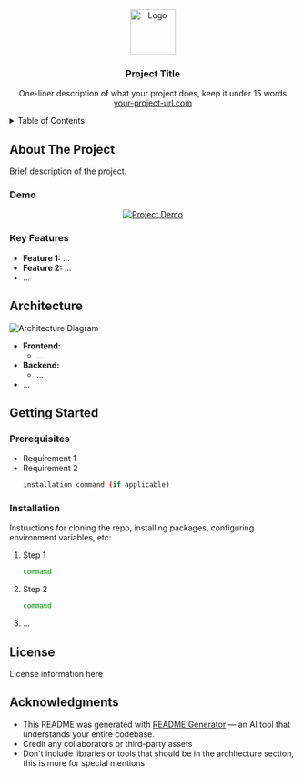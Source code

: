 <div align="center">
  <a href="https://your-project-url.com">
    <img src="https://github.com/user-attachments/assets/0ae1b6d5-1a62-4b41-b2c7-c595a0460497" alt="Logo" width="80" height="80">
  </a>

<h3 align="center">Project Title</h3>

  <p align="center">
    One-liner description of what your project does, keep it under 15 words
    <br />
     <a href="https://your-project-url.com">your-project-url.com</a>
  </p>
</div>

<!-- TABLE OF CONTENTS -->
<details>
  <summary>Table of Contents</summary>
  <ol>
    <li>
      <a href="#about-the-project">About The Project</a>
      <ul>
        <li><a href="#demo">Demo</a></li>
        <li><a href="#key-features">Key Features</a></li>
      </ul>
    </li>
    <li><a href="#architecture">Architecture</a></li>
    <li>
      <a href="#getting-started">Getting Started</a>
      <ul>
        <li><a href="#prerequisites">Prerequisites</a></li>
        <li><a href="#installation">Installation</a></li>
      </ul>
    </li>
    <li><a href="#license">License</a></li>
    <li><a href="#acknowledgments">Acknowledgments</a></li>
  </ol>
</details>

## About The Project

Brief description of the project.

### Demo

<div align="center">
  <a href="https://your-project-url.com">
    <!-- Add your demo video, GIF, or screenshot here -->
    <img src="https://github.com/user-attachments/assets/3b6baea2-cb25-4670-86b8-094d69d2bf83" alt="Project Demo">
  </a>
</div>

### Key Features

- **Feature 1:** ...
- **Feature 2:** ...
- ...

## Architecture

![Architecture Diagram](https://github.com/user-attachments/assets/79d3c0f6-21b6-413b-9f30-5117c6b60e7d)

- **Frontend:**
  - ...
- **Backend:**
  - ...
- ...

## Getting Started

### Prerequisites

- Requirement 1
- Requirement 2
  ```sh
  installation command (if applicable)
  ```

### Installation

Instructions for cloning the repo, installing packages, configuring environment variables, etc:

1. Step 1
   ```sh
   command
   ```
2. Step 2
   ```sh
   command
   ```
3. ...

## License

License information here

## Acknowledgments

- This README was generated with [README Generator](https://github.com/owengretzinger/readme-generator) — an AI tool that understands your entire codebase.
- Credit any collaborators or third-party assets
- Don't include libraries or tools that should be in the architecture section, this is more for special mentions
